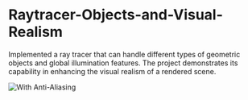 # Raytracer-Objects-and-Visual-Realism
 Implemented a ray tracer that can handle different types of geometric objects and global illumination features. The project demonstrates
 its capability in enhancing the visual realism of a rendered scene.

 
 ![With Anti-Aliasing](https://github.com/msa280/Raytracer-Objects-and-Visual-Realism/assets/83687715/23ceef3f-851c-4b6d-810a-65da3db71160)


